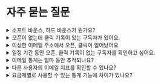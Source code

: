 # 자주 묻는 질문

<details>

<summary>소프트 바운스, 하드 바운스가 뭔가요?</summary>

#### 이메일을 보낸다고 모두 잘 도착하는 것은 아닙니다. 일부는 도착하지 않기도 하죠.  <a href="#bounce" id="bounce"></a>

이메일이 발송 실패되는 경우를 '반송, 바운스(Bounce)'라고 합니다. 바운스는 발송 실패 원인에 따라 '소프트 바운스(Soft bounce)'와 '하드 바운스(Hard bounce)'로 나뉩니다.&#x20;

* 소프트 바운스: 이메일을 일시적으로 전달할 수 없는 경우입니다.
* 하드 바운스: 구독자의 이메일 계정 상태가 이메일을 영구적으로 수신할 수 없는 경우입니다. (예: 탈퇴한 이메일 계정, 유효하지 않은 이메일 주소 등)

바운스와 관련한 자세한 내용은 [#bounce](../email/analytics/email-detailed-statistics.md#bounce "mention")도움말에서 확인할 수 있습니다.

</details>

<details>

<summary>오픈이 없는데 클릭 기록이 있는 구독자가 있어요.</summary>

스티비의 \[오픈]은 구독자가 이메일을 열어본 경우에 추적됩니다. 다만 종종 \[오픈] 기록은 없으나 \[클릭] 기록은 있는 구독자가 존재할 수 있습니다. 이런 경우는 크게 두 가지 경우를 의심해 볼 수 있습니다.

#### 이메일 본문에 삽입된 추적용 이미지가 로드되지 않았습니다.

스티비에서는 \[오픈] 추적을 위해 이메일 본문에 추적용 이미지를 삽입합니다. 대부분 문제가 없지만 종종 일부 수신 환경(예: 기업 메일, 아웃룩 등)에서는 임의로 추적용 이미지를 이메일 본문을 불러오는 과정에서 로드하지 않는 경우가 있습니다. 또는 종종 사용자의 설정에 따라 이미지를 불러오지 않는 경우도 있습니다. 이런 경우 실제로 구독자가 이메일을 열어봤지만, 추적용 이미지를 불러오지 않았기 때문에 \[오픈] 기록이 추적되지 않을 수 있습니다.

\[오픈] 추적은 이루어지지 않았지만 실제로 구독자가 이메일을 열어본 경우이기 때문에 \[클릭] 기록은 존재합니다.

#### 수신 서비스의 스팸 봇이 이메일 콘텐츠를 검사하는 과정에서 링크를 클릭했습니다.

수신 서비스(예: G메일, 네이버 등)들에서는 이메일 수신자에게 스팸 메일이 전달되지 않도록 자체적인 스팸 필터링 시스템을 통해 이메일이 스팸인지 아닌지를 판단합니다. 이때 이메일 내용의 스팸성 여부를 판단하기 위해 스팸 봇이 이메일 내 링크를 클릭할 수 있습니다. 이 경우 실제 구독자의 \[클릭]이 아니지만 \[클릭]으로 추적합니다.

스팸 봇에 의한 \[클릭] 추적을 방지하기 위해 주기적으로 \[클릭] 기록을 확인하여 분류 기준을 업데이트하고 있습니다. 정확한 통계를 제공할 수 있도록 계속해서 노력하겠습니다.

</details>

<details>

<summary>이상한 이메일 주소에서 오픈, 클릭이 일어났어요</summary>

이메일을 보내고 나서 오픈, 클릭 기록을 확인했을 때 정상적이지 않은 도메인을 사용하는 구독자 임에도 불구하고 오픈, 클릭 기록이 존재하는 경우가 있습니다. 보통 이 문제는 대부분의 사람들이 많이 사용하는 도메인(예: gmail.com, naver.com)과 비슷한 도메인(예:gmai.com, nacer.com 등)을 사용하는 구독자인 경우가 많습니다.\
\
일반적으로 많이 사용하는 도메인과 비슷한 도메인을 특정 목적으로 구입해서 이 도메인을 사용하는 이메일 주소로 이메일 수신이 가능하도록 설정해 두는 경우가 있습니다. 비슷한 도메인을 구입해서 수신이 가능하도록 설정하는 목적은 스팸성 이메일 발송 또는 특정 정보 수집을 위한 목적 등 원인은 다양할 수 있습니다.&#x20;

따라서 정상적이지 않은 것으로 판단되는 이메일 주소는 [수신거부](../list/adding-managing-subscriber/manage-unsubscribe.md) 처리하거나 주소록에서 [완전히 삭제해](../list/adding-managing-subscriber/modify-subscriber-info.md#h_01gfaz23xcpzghh2cbps07sm97) 앞으로 이메일이 발송되지 않도록 조치하는 것이 좋습니다.

</details>

<details>

<summary>일정 기간 동안 오픈, 클릭 기록이 없는 구독자를 확인하고 싶어요.</summary>

일정 기간 동안 오픈, 클릭 기록이 없는 구독자를 확인하는 방법은 두 가지가 있습니다. 하나는 주소록에서 직접 \[필터]해서 확인하는 방법이고, 나머지 하나는 \[세그먼트] 기능을 활용하는 방법입니다.

#### **주소록** [**필터**](../list/adding-managing-subscriber/search-subscriber.md#h_01gfaq4wa1nv0gyyzg029acycy) **기능 활용하기**

1. 확인하고 싶은 \[주소록]을 선택합니다.
2. \[필터 → 구독자 활동: 오픈 안함, 클릭 안함]을 선택해 조회합니다.

#### [**세그먼트**](../list/classify-subscribers/how-to-use-segment.md) **기능 활용하기**

💬 이 내용은 **프로, 엔터프라이즈 요금제**에 해당하는 도움말입니다.

1. 확인하고 싶은 \[주소록]을 선택합니다.
2. \[주소록 → 세그먼트 → 새로 만들기]를 눌러 세그먼트를 생성합니다.
3. '구독자 활동'에서 '오픈 안함, 클릭 안함'을 조건으로 구독자를 필터해 조회합니다.

</details>

<details>

<summary>이메일 통계는 얼마 동안 추적되나요?</summary>

이메일 통계는 계속해서 집계되며 따로 정해진 기간은 없습니다.\
\
&#xNAN;**\*주의:** 이메일을 발송한 뒤에 구독자 정보를 삭제하게 된다면 통계 기록에 문제가 생길 수 있습니다. 스티비의 이메일 통계는 구독자를 기준으로 기록됩니다. 오픈, 클릭 이벤트가 발생했을 때 기록할 구독자 정보가 주소록에 존재하지 않는다면 통계를 기록할 대상이 사라져 결과 표시에 문제가 발생합니다.

</details>

<details>

<summary>다른 사용자의 이메일 지표를 확인할 수 있나요?</summary>

나와 비슷한 다른 스티비 사용자들의 평균 이메일 성과를 확인하여 이메일 마케팅 성과 지표를 분석할 수 있습니다. [통계 벤치마크](https://benchmark.stibee.com/)를 참고해 주세요.

</details>

<details>

<summary>요금제별로 사용할 수 있는 통계 기능에 차이가 있나요?</summary>

#### 스티비에서 확인할 수 있는 통계 데이터

스티비에서는 개별 이메일, 주소록(구독자), 기간별 이렇게 세 가지를 기준으로 한 통계 데이터를 제공하고 있습니다.

* 스타터 요금제: 개별 이메일 단위 통계, 주소록 단위 통계
* 스탠다드 요금제: 스타터 요금제의 모든 기능, 구독자별 통계 내보내기
* 프로, 엔터프라이즈 요금제: 스탠다드 요금제의 모든 기능, 기간별 통계

#### 스타터 요금제

**개별 이메일 단위 통계**

개별 이메일의 발송 성공, 오픈, 클릭 등 통계 기록을 확인할 수 있는 기능입니다. 발송한 이메일의 제목을 클릭하면 표시되는 화면에서 확인할 수 있어요.

개별 이메일의 통계가 궁금하다면 [이메일 통계 대시보드](https://help.stibee.com/email/analytics/email-statistics-dashboard), [이메일 상세 통계](https://help.stibee.com/email/analytics/email-detailed-statistics) 도움말을 참고해 주세요.

**주소록 단위 통계**

특정 주소록에 발송한 이메일의 평균 성과는 어떻게 되는지, 내가 발송한 이메일에 각 구독자가 시간순으로 어떻게 반응하는지 등 주소록을 기준으로 한 통계를 확인할 수 있어요. 주소록 이름을 클릭하면 표시되는 대시보드에서 내용을 확인할 수 있어요.

주소록 단위 통계가 궁금하다면 [구독자 통계 확인하기](https://help.stibee.com/list/check-subscriber-statistics/understand) 도움말을 참고해 주세요.

#### 스탠다드 요금제

스타터 요금제에서 제공하는 통계 기능 외에 \[구독자별 통계 내보내기] 기능을 사용할 수 있습니다.

**구독자별 통계 내보내기**

주소록에 있는 모든 구독자의 통계 데이터를 파일로 내려받을 수 있는 기능입니다. \[주소록 → 구독자 목록 → 내려받기 → 구독자별 통계 내려받기]를 눌러 진행할 수 있어요.

구독자별 통계 내보내기 기능이 궁금하다면 [구독자별 통계 내보내기](https://help.stibee.com/list/check-subscriber-statistics/export) 도움말을 참고해 주세요.

#### 프로, 엔터프라이즈 요금제

스타터, 스탠다드 요금제에서 제공하는 통계 기능 외에 \[기간별 통계] 기능을 사용할 수 있습니다.

**기간별 통계**

_\* 화면 위쪽 \[통계] 버튼을 누르면 기간별 통계 화면으로 이동합니다._

기간을 기준으로 한 통계 지표가 궁금하다면 \[기간별 통계] 기능을 활용할 수 있습니다. 최근 30일간 발송한 이메일의 성과, 24개월 간의 구독자 증감 현황 등 기간을 기준으로 한 통계 지표를 확인할 수 있습니다.

기간별 통계가 궁금하다면 [통계](https://help.stibee.com/periodic-statistics/overview) 도움말을 참고해 주세요.

</details>
